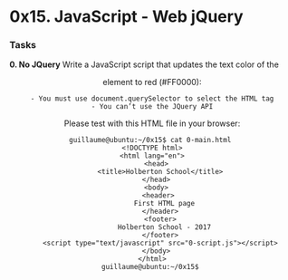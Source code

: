 # 0x15. JavaScript - Web jQuery

### Tasks

**0. No JQuery**
Write a JavaScript script that updates the text color of the <header> element to red (#FF0000):

    - You must use document.querySelector to select the HTML tag
    - You can’t use the JQuery API

Please test with this HTML file in your browser: 

```
guillaume@ubuntu:~/0x15$ cat 0-main.html 
<!DOCTYPE html>
<html lang="en">
  <head>
    <title>Holberton School</title>
  </head>
  <body>
    <header> 
      First HTML page
    </header>
    <footer>
      Holberton School - 2017
    </footer>
    <script type="text/javascript" src="0-script.js"></script>
  </body>
</html>
guillaume@ubuntu:~/0x15$ 

```
